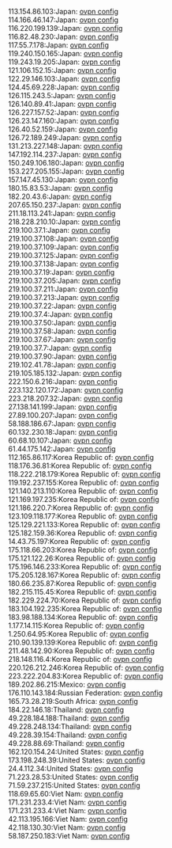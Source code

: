 113.154.86.103:Japan: [ovpn config](vpn/113_154_86_103.ovpn)  
114.166.46.147:Japan: [ovpn config](vpn/114_166_46_147.ovpn)  
116.220.199.139:Japan: [ovpn config](vpn/116_220_199_139.ovpn)  
116.82.48.230:Japan: [ovpn config](vpn/116_82_48_230.ovpn)  
117.55.7.178:Japan: [ovpn config](vpn/117_55_7_178.ovpn)  
119.240.150.165:Japan: [ovpn config](vpn/119_240_150_165.ovpn)  
119.243.19.205:Japan: [ovpn config](vpn/119_243_19_205.ovpn)  
121.106.152.15:Japan: [ovpn config](vpn/121_106_152_15.ovpn)  
122.29.146.103:Japan: [ovpn config](vpn/122_29_146_103.ovpn)  
124.45.69.228:Japan: [ovpn config](vpn/124_45_69_228.ovpn)  
126.115.243.5:Japan: [ovpn config](vpn/126_115_243_5.ovpn)  
126.140.89.41:Japan: [ovpn config](vpn/126_140_89_41.ovpn)  
126.227.157.52:Japan: [ovpn config](vpn/126_227_157_52.ovpn)  
126.23.147.160:Japan: [ovpn config](vpn/126_23_147_160.ovpn)  
126.40.52.159:Japan: [ovpn config](vpn/126_40_52_159.ovpn)  
126.72.189.249:Japan: [ovpn config](vpn/126_72_189_249.ovpn)  
131.213.227.148:Japan: [ovpn config](vpn/131_213_227_148.ovpn)  
147.192.114.237:Japan: [ovpn config](vpn/147_192_114_237.ovpn)  
150.249.106.180:Japan: [ovpn config](vpn/150_249_106_180.ovpn)  
153.227.205.155:Japan: [ovpn config](vpn/153_227_205_155.ovpn)  
157.147.45.130:Japan: [ovpn config](vpn/157_147_45_130.ovpn)  
180.15.83.53:Japan: [ovpn config](vpn/180_15_83_53.ovpn)  
182.20.43.6:Japan: [ovpn config](vpn/182_20_43_6.ovpn)  
207.65.150.237:Japan: [ovpn config](vpn/207_65_150_237.ovpn)  
211.18.113.241:Japan: [ovpn config](vpn/211_18_113_241.ovpn)  
218.228.210.10:Japan: [ovpn config](vpn/218_228_210_10.ovpn)  
219.100.37.1:Japan: [ovpn config](vpn/219_100_37_1.ovpn)  
219.100.37.108:Japan: [ovpn config](vpn/219_100_37_108.ovpn)  
219.100.37.109:Japan: [ovpn config](vpn/219_100_37_109.ovpn)  
219.100.37.125:Japan: [ovpn config](vpn/219_100_37_125.ovpn)  
219.100.37.138:Japan: [ovpn config](vpn/219_100_37_138.ovpn)  
219.100.37.19:Japan: [ovpn config](vpn/219_100_37_19.ovpn)  
219.100.37.205:Japan: [ovpn config](vpn/219_100_37_205.ovpn)  
219.100.37.211:Japan: [ovpn config](vpn/219_100_37_211.ovpn)  
219.100.37.213:Japan: [ovpn config](vpn/219_100_37_213.ovpn)  
219.100.37.22:Japan: [ovpn config](vpn/219_100_37_22.ovpn)  
219.100.37.4:Japan: [ovpn config](vpn/219_100_37_4.ovpn)  
219.100.37.50:Japan: [ovpn config](vpn/219_100_37_50.ovpn)  
219.100.37.58:Japan: [ovpn config](vpn/219_100_37_58.ovpn)  
219.100.37.67:Japan: [ovpn config](vpn/219_100_37_67.ovpn)  
219.100.37.7:Japan: [ovpn config](vpn/219_100_37_7.ovpn)  
219.100.37.90:Japan: [ovpn config](vpn/219_100_37_90.ovpn)  
219.102.41.78:Japan: [ovpn config](vpn/219_102_41_78.ovpn)  
219.105.185.132:Japan: [ovpn config](vpn/219_105_185_132.ovpn)  
222.150.6.216:Japan: [ovpn config](vpn/222_150_6_216.ovpn)  
223.132.120.172:Japan: [ovpn config](vpn/223_132_120_172.ovpn)  
223.218.207.32:Japan: [ovpn config](vpn/223_218_207_32.ovpn)  
27.138.141.199:Japan: [ovpn config](vpn/27_138_141_199.ovpn)  
27.89.100.207:Japan: [ovpn config](vpn/27_89_100_207.ovpn)  
58.188.186.67:Japan: [ovpn config](vpn/58_188_186_67.ovpn)  
60.132.230.18:Japan: [ovpn config](vpn/60_132_230_18.ovpn)  
60.68.10.107:Japan: [ovpn config](vpn/60_68_10_107.ovpn)  
61.44.175.142:Japan: [ovpn config](vpn/61_44_175_142.ovpn)  
112.165.86.117:Korea Republic of: [ovpn config](vpn/112_165_86_117.ovpn)  
118.176.36.81:Korea Republic of: [ovpn config](vpn/118_176_36_81.ovpn)  
118.222.218.179:Korea Republic of: [ovpn config](vpn/118_222_218_179.ovpn)  
119.192.237.155:Korea Republic of: [ovpn config](vpn/119_192_237_155.ovpn)  
121.140.213.110:Korea Republic of: [ovpn config](vpn/121_140_213_110.ovpn)  
121.169.197.235:Korea Republic of: [ovpn config](vpn/121_169_197_235.ovpn)  
121.186.220.7:Korea Republic of: [ovpn config](vpn/121_186_220_7.ovpn)  
123.109.118.177:Korea Republic of: [ovpn config](vpn/123_109_118_177.ovpn)  
125.129.221.133:Korea Republic of: [ovpn config](vpn/125_129_221_133.ovpn)  
125.182.159.36:Korea Republic of: [ovpn config](vpn/125_182_159_36.ovpn)  
14.43.75.197:Korea Republic of: [ovpn config](vpn/14_43_75_197.ovpn)  
175.118.66.203:Korea Republic of: [ovpn config](vpn/175_118_66_203.ovpn)  
175.121.122.26:Korea Republic of: [ovpn config](vpn/175_121_122_26.ovpn)  
175.196.146.233:Korea Republic of: [ovpn config](vpn/175_196_146_233.ovpn)  
175.205.128.167:Korea Republic of: [ovpn config](vpn/175_205_128_167.ovpn)  
180.66.235.87:Korea Republic of: [ovpn config](vpn/180_66_235_87.ovpn)  
182.215.115.45:Korea Republic of: [ovpn config](vpn/182_215_115_45.ovpn)  
182.229.224.70:Korea Republic of: [ovpn config](vpn/182_229_224_70.ovpn)  
183.104.192.235:Korea Republic of: [ovpn config](vpn/183_104_192_235.ovpn)  
183.98.188.134:Korea Republic of: [ovpn config](vpn/183_98_188_134.ovpn)  
1.177.14.115:Korea Republic of: [ovpn config](vpn/1_177_14_115.ovpn)  
1.250.64.95:Korea Republic of: [ovpn config](vpn/1_250_64_95.ovpn)  
210.90.139.139:Korea Republic of: [ovpn config](vpn/210_90_139_139.ovpn)  
211.48.142.90:Korea Republic of: [ovpn config](vpn/211_48_142_90.ovpn)  
218.148.116.4:Korea Republic of: [ovpn config](vpn/218_148_116_4.ovpn)  
220.126.212.246:Korea Republic of: [ovpn config](vpn/220_126_212_246.ovpn)  
223.222.204.83:Korea Republic of: [ovpn config](vpn/223_222_204_83.ovpn)  
189.202.86.215:Mexico: [ovpn config](vpn/189_202_86_215.ovpn)  
176.110.143.184:Russian Federation: [ovpn config](vpn/176_110_143_184.ovpn)  
165.73.28.219:South Africa: [ovpn config](vpn/165_73_28_219.ovpn)  
184.22.146.18:Thailand: [ovpn config](vpn/184_22_146_18.ovpn)  
49.228.184.188:Thailand: [ovpn config](vpn/49_228_184_188.ovpn)  
49.228.248.134:Thailand: [ovpn config](vpn/49_228_248_134.ovpn)  
49.228.39.154:Thailand: [ovpn config](vpn/49_228_39_154.ovpn)  
49.228.88.69:Thailand: [ovpn config](vpn/49_228_88_69.ovpn)  
162.120.154.24:United States: [ovpn config](vpn/162_120_154_24.ovpn)  
173.198.248.39:United States: [ovpn config](vpn/173_198_248_39.ovpn)  
24.4.112.34:United States: [ovpn config](vpn/24_4_112_34.ovpn)  
71.223.28.53:United States: [ovpn config](vpn/71_223_28_53.ovpn)  
71.59.237.215:United States: [ovpn config](vpn/71_59_237_215.ovpn)  
118.69.65.60:Viet Nam: [ovpn config](vpn/118_69_65_60.ovpn)  
171.231.233.4:Viet Nam: [ovpn config](vpn/171_231_233_4.ovpn)  
171.231.233.4:Viet Nam: [ovpn config](vpn/171_231_233_4.ovpn)  
42.113.195.166:Viet Nam: [ovpn config](vpn/42_113_195_166.ovpn)  
42.118.130.30:Viet Nam: [ovpn config](vpn/42_118_130_30.ovpn)  
58.187.250.183:Viet Nam: [ovpn config](vpn/58_187_250_183.ovpn)  
